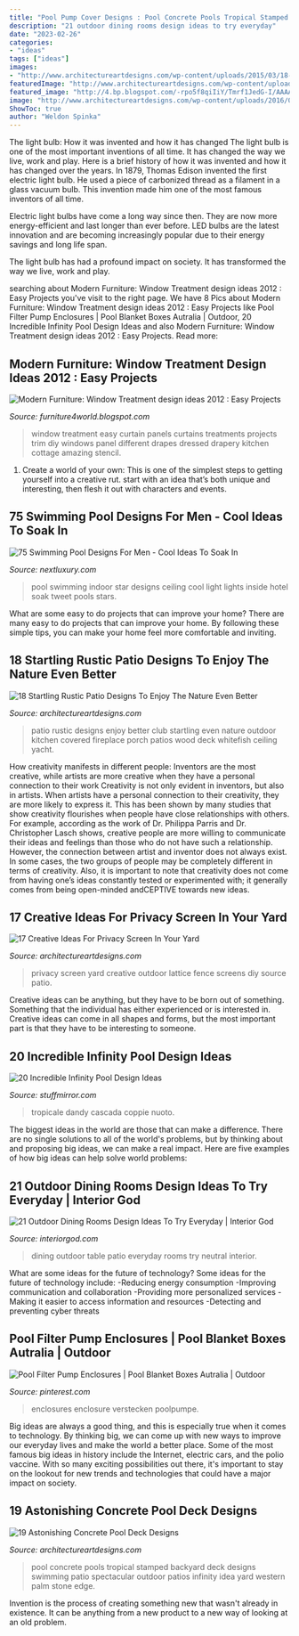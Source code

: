 ```yaml
---
title: "Pool Pump Cover Designs : Pool Concrete Pools Tropical Stamped Backyard Deck Designs Swimming Patio Spectacular Outdoor Patios Infinity Idea Yard Western Palm Stone Edge"
description: "21 outdoor dining rooms design ideas to try everyday"
date: "2023-02-26"
categories:
- "ideas"
tags: ["ideas"]
images:
- "http://www.architectureartdesigns.com/wp-content/uploads/2015/03/18-Startling-Rustic-Patio-Designs-To-Enjoy-The-Nature-Even-Better-11-630x420.jpg"
featuredImage: "http://www.architectureartdesigns.com/wp-content/uploads/2016/07/9-60.jpg"
featured_image: "http://4.bp.blogspot.com/-rpo5f8qiIiY/Tmrf1JedG-I/AAAAAAAAG2g/fWd5uhMj6oU/s1600/Window-Treatment-Projects-2012-4.jpg"
image: "http://www.architectureartdesigns.com/wp-content/uploads/2016/07/9-60.jpg"
ShowToc: true
author: "Weldon Spinka"
---
```



The light bulb: How it was invented and how it has changed
The light bulb is one of the most important inventions of all time. It has changed the way we live, work and play. Here is a brief history of how it was invented and how it has changed over the years.
In 1879, Thomas Edison invented the first electric light bulb. He used a piece of carbonized thread as a filament in a glass vacuum bulb. This invention made him one of the most famous inventors of all time.

Electric light bulbs have come a long way since then. They are now more energy-efficient and last longer than ever before. LED bulbs are the latest innovation and are becoming increasingly popular due to their energy savings and long life span.

The light bulb has had a profound impact on society. It has transformed the way we live, work and play.

	

		
searching about Modern Furniture: Window Treatment design ideas 2012 : Easy Projects you've visit to the right page. We have 8 Pics about Modern Furniture: Window Treatment design ideas 2012 : Easy Projects like Pool Filter Pump Enclosures | Pool Blanket Boxes Autralia | Outdoor, 20 Incredible Infinity Pool Design Ideas and also Modern Furniture: Window Treatment design ideas 2012 : Easy Projects. Read more:
		
    
## Modern Furniture: Window Treatment Design Ideas 2012 : Easy Projects

<img loading=lazy src="http://4.bp.blogspot.com/-rpo5f8qiIiY/Tmrf1JedG-I/AAAAAAAAG2g/fWd5uhMj6oU/s1600/Window-Treatment-Projects-2012-4.jpg" onerror="this.onerror=null;this.src='https://tse1.mm.bing.net/th?id=OIP._73Z2KU6OukqargqbYuF1gHaJ3&amp;pid=15.1';" alt="Modern Furniture: Window Treatment design ideas 2012 : Easy Projects">

_Source: furniture4world.blogspot.com_

>window treatment easy curtain panels curtains treatments projects trim diy windows panel different drapes dressed drapery kitchen cottage amazing stencil. 

	

1. Create a world of your own: This is one of the simplest steps to getting yourself into a creative rut. start with an idea that’s both unique and interesting, then flesh it out with characters and events.

    
## 75 Swimming Pool Designs For Men - Cool Ideas To Soak In

<img loading=lazy src="http://nextluxury.com/wp-content/uploads/indoor-home-swimming-pool-with-light-up-star-ceiling.jpg" onerror="this.onerror=null;this.src='https://tse3.mm.bing.net/th?id=OIP.BtvFIAQi87hgAGmnfPFSYwHaE7&amp;pid=15.1';" alt="75 Swimming Pool Designs For Men - Cool Ideas To Soak In">

_Source: nextluxury.com_

>pool swimming indoor star designs ceiling cool light lights inside hotel soak tweet pools stars. 

	

What are some easy to do projects that can improve your home?
There are many easy to do projects that can improve your home. By following these simple tips, you can make your home feel more comfortable and inviting.

    
## 18 Startling Rustic Patio Designs To Enjoy The Nature Even Better

<img loading=lazy src="http://www.architectureartdesigns.com/wp-content/uploads/2015/03/18-Startling-Rustic-Patio-Designs-To-Enjoy-The-Nature-Even-Better-11-630x420.jpg" onerror="this.onerror=null;this.src='https://tse4.mm.bing.net/th?id=OIP.YjpYvf7vnEwwPVQjXHRzRAHaE8&amp;pid=15.1';" alt="18 Startling Rustic Patio Designs To Enjoy The Nature Even Better">

_Source: architectureartdesigns.com_

>patio rustic designs enjoy better club startling even nature outdoor kitchen covered fireplace porch patios wood deck whitefish ceiling yacht. 

	

How creativity manifests in different people: Inventors are the most creative, while artists are more creative when they have a personal connection to their work
Creativity is not only evident in inventors, but also in artists. When artists have a personal connection to their creativity, they are more likely to express it. This has been shown by many studies that show creativity flourishes when people have close relationships with others. For example, according as the work of Dr. Philippa Parris and Dr. Christopher Lasch shows, creative people are more willing to communicate their ideas and feelings than those who do not have such a relationship. 
However, the connection between artist and inventor does not always exist. In some cases, the two groups of people may be completely different in terms of creativity. Also, it is important to note that creativity does not come from having one’s ideas constantly tested or experimented with; it generally comes from being open-minded andCEPTIVE towards new ideas.

    
## 17 Creative Ideas For Privacy Screen In Your Yard

<img loading=lazy src="http://www.architectureartdesigns.com/wp-content/uploads/2016/07/9-60.jpg" onerror="this.onerror=null;this.src='https://tse2.mm.bing.net/th?id=OIP.crJiNppfz2MeMe968-qKMgHaFj&amp;pid=15.1';" alt="17 Creative Ideas For Privacy Screen In Your Yard">

_Source: architectureartdesigns.com_

>privacy screen yard creative outdoor lattice fence screens diy source patio. 

	

Creative ideas can be anything, but they have to be born out of something. Something that the individual has either experienced or is interested in. Creative ideas can come in all shapes and forms, but the most important part is that they have to be interesting to someone.

    
## 20 Incredible Infinity Pool Design Ideas

<img loading=lazy src="https://www.stuffmirror.com/wp-content/uploads/2018/05/Incredible-Infinity-Pool-Design-Ideas-20.jpg" onerror="this.onerror=null;this.src='https://tse4.mm.bing.net/th?id=OIP.8c6_561o0yMDGpaMZD1qOAHaE4&amp;pid=15.1';" alt="20 Incredible Infinity Pool Design Ideas">

_Source: stuffmirror.com_

>tropicale dandy cascada coppie nuoto. 

	

The biggest ideas in the world are those that can make a difference. There are no single solutions to all of the world's problems, but by thinking about and proposing big ideas, we can make a real impact. Here are five examples of how big ideas can help solve world problems:

    
## 21 Outdoor Dining Rooms Design Ideas To Try Everyday | Interior God

<img loading=lazy src="http://interiorgod.com/wp-content/uploads/2016/10/Neutral-Patio-with-Dining-Table.jpg" onerror="this.onerror=null;this.src='https://tse3.mm.bing.net/th?id=OIP.-l2wTqw-xr9UkxjpljVg8gHaLH&amp;pid=15.1';" alt="21 Outdoor Dining Rooms Design Ideas To Try Everyday | Interior God">

_Source: interiorgod.com_

>dining outdoor table patio everyday rooms try neutral interior. 

	

What are some ideas for the future of technology?
Some ideas for the future of technology include: 
-Reducing energy consumption 
-Improving communication and collaboration 
-Providing more personalized services 
-Making it easier to access information and resources 
-Detecting and preventing cyber threats

    
## Pool Filter Pump Enclosures | Pool Blanket Boxes Autralia | Outdoor

<img loading=lazy src="https://i.pinimg.com/736x/ef/5c/7b/ef5c7b0c595ea0573f46a65330c05ece.jpg" onerror="this.onerror=null;this.src='https://tse1.mm.bing.net/th?id=OIP.Z0FhDyZHXalIHaEkvCqcuQHaJ4&amp;pid=15.1';" alt="Pool Filter Pump Enclosures | Pool Blanket Boxes Autralia | Outdoor">

_Source: pinterest.com_

>enclosures enclosure verstecken poolpumpe. 

	

Big ideas are always a good thing, and this is especially true when it comes to technology. By thinking big, we can come up with new ways to improve our everyday lives and make the world a better place. Some of the most famous big ideas in history include the Internet, electric cars, and the polio vaccine. With so many exciting possibilities out there, it's important to stay on the lookout for new trends and technologies that could have a major impact on society.

    
## 19 Astonishing Concrete Pool Deck Designs

<img loading=lazy src="https://www.architectureartdesigns.com/wp-content/uploads/2015/05/224.jpg" onerror="this.onerror=null;this.src='https://tse3.mm.bing.net/th?id=OIP.hz8XdupAuRg26gSm-rHr4AHaE8&amp;pid=15.1';" alt="19 Astonishing Concrete Pool Deck Designs">

_Source: architectureartdesigns.com_

>pool concrete pools tropical stamped backyard deck designs swimming patio spectacular outdoor patios infinity idea yard western palm stone edge. 

	

Invention is the process of creating something new that wasn't already in existence. It can be anything from a new product to a new way of looking at an old problem. 

